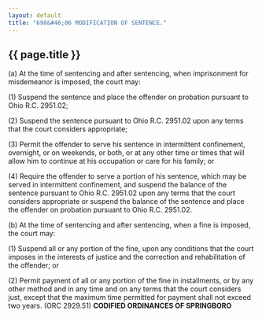 ```yaml
---
layout: default 
title: "698&#46;06 MODIFICATION OF SENTENCE."
---
```


{{ page.title }}
----------------

​(a) At the time of sentencing and after sentencing, when imprisonment
for misdemeanor is imposed, the court may:

​(1) Suspend the sentence and place the offender on probation pursuant
to Ohio R.C. 2951.02;

​(2) Suspend the sentence pursuant to Ohio R.C. 2951.02 upon any terms
that the court considers appropriate;

​(3) Permit the offender to serve his sentence in intermittent
confinement, overnight, or on weekends, or both, or at any other time or
times that will allow him to continue at his occupation or care for his
family; or

​(4) Require the offender to serve a portion of his sentence, which may
be served in intermittent confinement, and suspend the balance of the
sentence pursuant to Ohio R.C. 2951.02 upon any terms that the court
considers appropriate or suspend the balance of the sentence and place
the offender on probation pursuant to Ohio R.C. 2951.02.

​(b) At the time of sentencing and after sentencing, when a fine is
imposed, the court may:

​(1) Suspend all or any portion of the fine, upon any conditions that
the court imposes in the interests of justice and the correction and
rehabilitation of the offender; or

​(2) Permit payment of all or any portion of the fine in installments,
or by any other method and in any time and on any terms that the court
considers just, except that the maximum time permitted for payment shall
not exceed two years. (ORC 2929.51) **CODIFIED ORDINANCES OF
SPRINGBORO**
